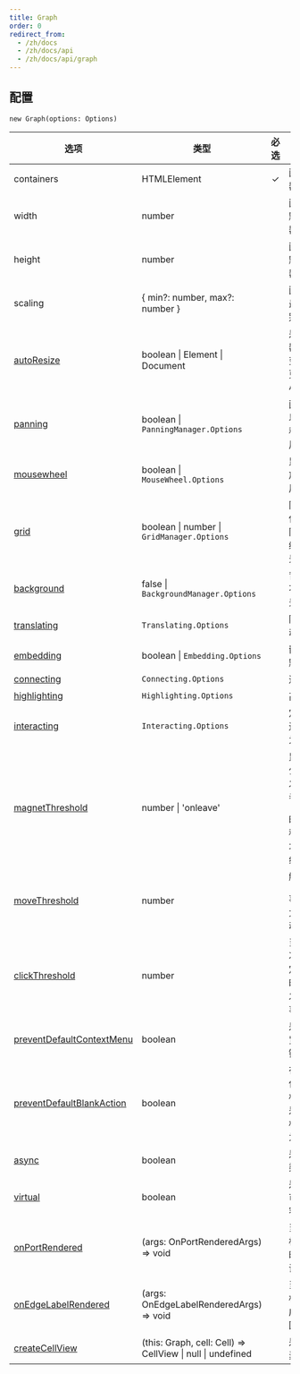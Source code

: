 ```yaml
---
title: Graph
order: 0
redirect_from:
  - /zh/docs
  - /zh/docs/api
  - /zh/docs/api/graph
---
```


## 配置

```sign
new Graph(options: Options)
```

| 选项                                                                           | 类型                                                       | 必选 | 描述                                                                              | 默认值                      |
|--------------------------------------------------------------------------------|------------------------------------------------------------|:----:|---------------------------------------------------------------------------------|-----------------------------|
| containers                                                                     | HTMLElement                                                |  ✓   | 画布的容器。                                                                       |                             |
| width                                                                          | number                                                     |      | 画布宽度，默认使用容器宽度。                                                        | -                           |
| height                                                                         | number                                                     |      | 画布高度，默认使用容器高度。                                                        | -                           |
| scaling                                                                        | { min?: number, max?: number }                             |      | 画布的最小最大缩放级别。                                                           | { min: 0.01, max: 16 }      |
| [autoResize](/zh/docs/tutorial/basic/graph#画布大小)                           | boolean \| Element \| Document                             |      | 是否监听容器大小改变，并自动更新画布大小。                                          | `false`                     |
| [panning](/zh/docs/api/graph/panning)                                          | boolean \| `PanningManager.Options`                        |      | 画布是否可以拖拽平移，默认禁用。                                                    | `false`                     |
| [mousewheel](/zh/docs/api/graph/mousewheel)                                    | boolean \| `MouseWheel.Options`                            |      | 鼠标滚轮缩放，默认禁用。                                                            | `false`                     |
| [grid](/zh/docs/api/graph/grid)                                                | boolean \| number \| `GridManager.Options`                 |      | 网格，默认使用 `10px` 的网格，但不绘制网格背景。                                     | `false`                     |
| [background](/zh/docs/api/graph/background)                                    | false \| `BackgroundManager.Options`                       |      | 背景，默认不绘制背景。                                                              | `false`                     |
| [translating](/zh/docs/api/interacting/interaction#移动范围)                   | `Translating.Options`                                      |      | 限制节点移动。                                                                     | { restrict: false }         |
| [embedding](/zh/docs/api/interacting/interaction#组合)                         | boolean \| `Embedding.Options`                             |      | 嵌套节点，默认禁用。                                                                | `false`                     |
| [connecting](/zh/docs/api/interacting/interaction#connecting)                  | `Connecting.Options`                                       |      | 连线选项。                                                                         | { snap: false, ... }        |
| [highlighting](/zh/docs/api/interacting/interaction#高亮)                      | `Highlighting.Options`                                     |      | 高亮选项。                                                                         | {...}                       |
| [interacting](/zh/docs/api/interacting/interaction#交互)                       | `Interacting.Options`                                      |      | 定制节点和边的交互行为。                                                           | { edgeLabelMovable: false } |
| [magnetThreshold](/zh/docs/api/graph/view#magnetthreshold)                     | number \| 'onleave'                                        |      | 鼠标移动多少次后才触发连线，或者设置为 `'onleave'` 时表示鼠标移出元素时才触发连线。 | `0`                         |
| [moveThreshold](/zh/docs/api/graph/view#movethreshold)                         | number                                                     |      | 触发 `'mousemove'` 事件之前，允许鼠标移动的次数。                                   | `0`                         |
| [clickThreshold](/zh/docs/api/graph/view#clickthreshold)                       | number                                                     |      | 当鼠标移动次数超过指定的数字时，将不触发鼠标点击事件。                              | `0`                         |
| [preventDefaultContextMenu](/zh/docs/api/graph/view#preventdefaultcontextmenu) | boolean                                                    |      | 是否禁用浏览器默认右键菜单。                                                       | `true`                      |
| [preventDefaultBlankAction](/zh/docs/api/graph/view#preventdefaultblankaction) | boolean                                                    |      | 在画布空白位置响应鼠标事件时，是否禁用鼠标默认行为。                                | `true`                      |
| [async](/zh/docs/api/graph/view#async)                                         | boolean                                                    |      | 是否异步渲染                                                                      | `true`                      |
| [virtual](/zh/docs/api/graph/view#virtual)                                     | boolean                                                    |      | 是否只渲染可视区域内容                                                            | `false`                     |
| [onPortRendered](/zh/docs/api/graph/view#onportrendered)                       | (args: OnPortRenderedArgs) => void                         |      | 当某个连接桩渲染完成时触发的回调。                                                 | -                           |
| [onEdgeLabelRendered](/zh/docs/api/graph/view#onedgelabelrendered)             | (args: OnEdgeLabelRenderedArgs) => void                    |      | 当边的文本标签渲染完成时触发的回调。                                               | -                           |
| [createCellView](/zh/docs/api/graph/view#createcellview)                       | (this: Graph, cell: Cell) => CellView \| null \| undefined |      | 是自定义元素的视图。                                                               | -                           |
